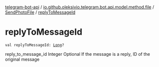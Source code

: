[telegram-bot-api](../../index.md) / [io.github.oleksivio.telegram.bot.api.model.method.file](../index.md) / [SendPhotoFile](index.md) / [replyToMessageId](./reply-to-message-id.md)

# replyToMessageId

`val replyToMessageId: `[`Long`](https://kotlinlang.org/api/latest/jvm/stdlib/kotlin/-long/index.html)`?`

reply_to_message_id	Integer	Optional	If the message is a reply, ID of the original message

